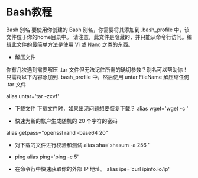 Bash教程
====
Bash 别名
要使用你创建的 Bash 别名，你需要将其添加到 .bash_profile 中，该文件位于你的home目录中。
请注意，此文件是隐藏的，并只能从命令行访问。编辑此文件的最简单方法是使用 Vi 或 Nano 之类的东西。

* 解压文件

你有几次遇到需要解压 .tar 文件但无法记住所需的确切参数？别名可以帮助你！只需将以下内容添加到.
bash_profile 中，然后使用 untar FileName 解压缩任何 .tar 文件

alias untar='tar -zxvf'

* 下载文件
下载文件时，如果出现问题想要恢复下载？
alias wget='wget -c '

* 快速为新的帐户生成随机的 20 个字符的密码

alias getpass="openssl rand -base64 20"

* 对下载的文件进行校验和测试
alias sha='shasum -a 256 '

* ping 
alias ping='ping -c 5'

*  在命令行中快速获取你的外部 IP 地址。
alias ipe='curl ipinfo.io/ip'


